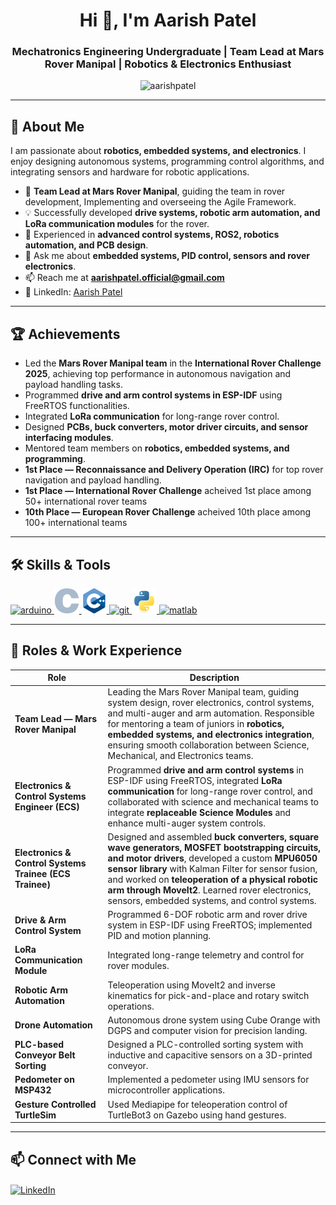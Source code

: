 <h1 align="center">Hi 👋, I'm Aarish Patel</h1>
<h3 align="center">Mechatronics Engineering Undergraduate | Team Lead at Mars Rover Manipal | Robotics & Electronics Enthusiast</h3>

<p align="center">
  <img src="https://komarev.com/ghpvc/?username=aarishpatel&label=Profile%20views&color=0e75b6&style=flat" alt="aarishpatel" />
</p>

---

## 🚀 About Me
I am passionate about **robotics, embedded systems, and electronics**. I enjoy designing autonomous systems, programming control algorithms, and integrating sensors and hardware for robotic applications.  

- 👑 **Team Lead at Mars Rover Manipal**, guiding the team in rover development, Implementing and overseeing the Agile Framework.  
- 💡 Successfully developed **drive systems, robotic arm automation, and LoRa communication modules** for the rover.  
- 🎯 Experienced in **advanced control systems, ROS2, robotics automation, and PCB design**.  
- 💬 Ask me about **embedded systems, PID control, sensors and rover electronics**.  
- 📫 Reach me at **aarishpatel.official@gmail.com**  
- 📄 LinkedIn: [Aarish Patel](https://www.linkedin.com/in/aarish-patel-4843aa21a/)

---

## 🏆 Achievements
- Led the **Mars Rover Manipal team** in the **International Rover Challenge 2025**, achieving top performance in autonomous navigation and payload handling tasks.  
- Programmed **drive and arm control systems in ESP-IDF** using FreeRTOS functionalities.  
- Integrated **LoRa communication** for long-range rover control.  
- Designed **PCBs, buck converters, motor driver circuits, and sensor interfacing modules**.  
- Mentored team members on **robotics, embedded systems, and programming**.  
- **1st Place — Reconnaissance and Delivery Operation (IRC)** for top rover navigation and payload handling.
- **1st Place — International Rover Challenge** acheived 1st place among 50+ international rover teams
- **10th Place — European Rover Challenge** acheived 10th place among 100+ international teams

---

## 🛠️ Skills & Tools
<p align="left">
  <a href="https://www.arduino.cc/" target="_blank"> <img src="https://cdn.worldvectorlogo.com/logos/arduino-1.svg" alt="arduino" width="40" height="40"/> </a>
  <a href="https://www.cprogramming.com/" target="_blank"> <img src="https://raw.githubusercontent.com/devicons/devicon/master/icons/c/c-original.svg" alt="c" width="40" height="40"/> </a>
  <a href="https://www.w3schools.com/cpp/" target="_blank"> <img src="https://raw.githubusercontent.com/devicons/devicon/master/icons/cplusplus/cplusplus-original.svg" alt="cpp" width="40" height="40"/> </a>
  <a href="https://git-scm.com/" target="_blank"> <img src="https://www.vectorlogo.zone/logos/git-scm/git-scm-icon.svg" alt="git" width="40" height="40"/> </a>
  <a href="https://www.python.org" target="_blank"> <img src="https://raw.githubusercontent.com/devicons/devicon/master/icons/python/python-original.svg" alt="python" width="40" height="40"/> </a>
  <a href="https://www.mathworks.com/" target="_blank"> <img src="https://upload.wikimedia.org/wikipedia/commons/2/21/Matlab_Logo.png" alt="matlab" width="40" height="40"/> </a>
</p>

---

## 📂 Roles & Work Experience
| Role | Description |
|------|-------------|
| **Team Lead — Mars Rover Manipal** | Leading the Mars Rover Manipal team, guiding system design, rover electronics, control systems, and multi-auger and arm automation. Responsible for mentoring a team of juniors in **robotics, embedded systems, and electronics integration**, ensuring smooth collaboration between Science, Mechanical, and Electronics teams. |
| **Electronics & Control Systems Engineer (ECS)** | Programmed **drive and arm control systems** in ESP-IDF using FreeRTOS, integrated **LoRa communication** for long-range rover control, and collaborated with science and mechanical teams to integrate **replaceable Science Modules** and enhance multi-auger system controls. |
| **Electronics & Control Systems Trainee (ECS Trainee)** | Designed and assembled **buck converters, square wave generators, MOSFET bootstrapping circuits, and motor drivers**, developed a custom **MPU6050 sensor library** with Kalman Filter for sensor fusion, and worked on **teleoperation of a physical robotic arm through MoveIt2**. Learned rover electronics, sensors, embedded systems, and control systems. |
| **Drive & Arm Control System** | Programmed 6-DOF robotic arm and rover drive system in ESP-IDF using FreeRTOS; implemented PID and motion planning. |
| **LoRa Communication Module** | Integrated long-range telemetry and control for rover modules. |
| **Robotic Arm Automation** | Teleoperation using MoveIt2 and inverse kinematics for pick-and-place and rotary switch operations. |
| **Drone Automation** | Autonomous drone system using Cube Orange with DGPS and computer vision for precision landing. |
| **PLC-based Conveyor Belt Sorting** | Designed a PLC-controlled sorting system with inductive and capacitive sensors on a 3D-printed conveyor. |
| **Pedometer on MSP432** | Implemented a pedometer using IMU sensors for microcontroller applications. |
| **Gesture Controlled TurtleSim** | Used Mediapipe for teleoperation control of TurtleBot3 on Gazebo using hand gestures. |

---

## 📫 Connect with Me
<p align="left">
  <a href="https://www.linkedin.com/in/aarish-patel-4843aa21a/" target="_blank">
    <img align="center" src="https://raw.githubusercontent.com/rahuldkjain/github-profile-readme-generator/master/src/images/icons/Social/linked-in-alt.svg" alt="LinkedIn" height="30" width="40" />
  </a>
</p>

